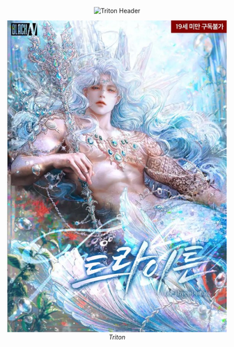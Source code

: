 <p align="center">
<img src="https://readme-typing-svg.herokuapp.com?font=Vollkorn&size=32&color=00BFFF&center=true&width=600&lines=Triton&repeat=false" alt="Triton Header" />
</p>

<p align="center">
  <img src="./assets/Triton.jpg" alt="Triton Cover" style="max-width:100%;height:auto;" />
  <br>
  <em><i>Triton</i></em>
</p>
